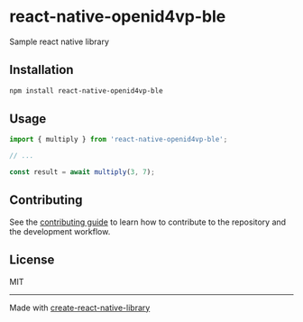 # react-native-openid4vp-ble

Sample react native library

## Installation

```sh
npm install react-native-openid4vp-ble
```

## Usage

```js
import { multiply } from 'react-native-openid4vp-ble';

// ...

const result = await multiply(3, 7);
```

## Contributing

See the [contributing guide](CONTRIBUTING.md) to learn how to contribute to the repository and the development workflow.

## License

MIT

---

Made with [create-react-native-library](https://github.com/callstack/react-native-builder-bob)
